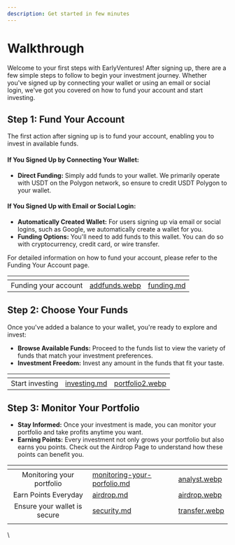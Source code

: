 ```yaml
---
description: Get started in few minutes
---
```


# Walkthrough

Welcome to your first steps with EarlyVentures! After signing up, there are a few simple steps to follow to begin your investment journey. Whether you've signed up by connecting your wallet or using an email or social login, we've got you covered on how to fund your account and start investing.

## Step 1: Fund Your Account

The first action after signing up is to fund your account, enabling you to invest in available funds.

#### If You Signed Up by Connecting Your Wallet:

* **Direct Funding:** Simply add funds to your wallet. We primarily operate with USDT on the Polygon network, so ensure to credit USDT Polygon to your wallet.

#### If You Signed Up with Email or Social Login:

* **Automatically Created Wallet:** For users signing up via email or social logins, such as Google, we automatically create a wallet for you.
* **Funding Options:** You'll need to add funds to this wallet. You can do so with cryptocurrency, credit card, or wire transfer.

For detailed information on how to fund your account, please refer to the Funding Your Account page.

<table data-view="cards"><thead><tr><th align="center"></th><th data-hidden data-card-cover data-type="files"></th><th data-hidden data-card-target data-type="content-ref"></th></tr></thead><tbody><tr><td align="center">Funding your account</td><td><a href="../../.gitbook/assets/addfunds.webp">addfunds.webp</a></td><td><a href="funding.md">funding.md</a></td></tr></tbody></table>



## Step 2: Choose Your Funds

Once you've added a balance to your wallet, you're ready to explore and invest:

* **Browse Available Funds:** Proceed to the funds list to view the variety of funds that match your investment preferences.
* **Investment Freedom:** Invest any amount in the funds that fit your taste.

<table data-view="cards"><thead><tr><th align="center"></th><th data-hidden data-card-target data-type="content-ref"></th><th data-hidden data-card-cover data-type="files"></th></tr></thead><tbody><tr><td align="center">Start investing</td><td><a href="investing.md">investing.md</a></td><td><a href="../../.gitbook/assets/portfolio2.webp">portfolio2.webp</a></td></tr></tbody></table>

## Step 3: Monitor Your Portfolio

* **Stay Informed:** Once your investment is made, you can monitor your portfolio and take profits anytime you want.
* **Earning Points:** Every investment not only grows your portfolio but also earns you points. Check out the Airdrop Page to understand how these points can benefit you.

<table data-view="cards"><thead><tr><th align="center"></th><th data-hidden data-card-target data-type="content-ref"></th><th data-hidden data-card-cover data-type="files"></th></tr></thead><tbody><tr><td align="center">Monitoring your portfolio</td><td><a href="monitoring-your-porfolio.md">monitoring-your-porfolio.md</a></td><td><a href="../../.gitbook/assets/analyst.webp">analyst.webp</a></td></tr><tr><td align="center">Earn Points Everyday</td><td><a href="../../tokens/airdrop.md">airdrop.md</a></td><td><a href="../../.gitbook/assets/airdrop.webp">airdrop.webp</a></td></tr><tr><td align="center">Ensure your wallet is secure</td><td><a href="security.md">security.md</a></td><td><a href="../../.gitbook/assets/transfer.webp">transfer.webp</a></td></tr><tr><td align="center"></td><td></td><td></td></tr></tbody></table>

\
















